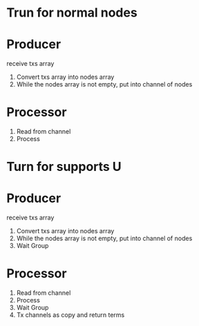 # Trun for normal nodes

# Producer
receive txs array
1. Convert txs array into nodes array
2. While the nodes array is not empty, put into channel of nodes

# Processor
1. Read from channel
2. Process

# Turn for supports U
# Producer
receive txs array
1. Convert txs array into nodes array
2. While the nodes array is not empty, put into channel of nodes
3. Wait Group

# Processor
1. Read from channel
2. Process
3. Wait Group
4. Tx channels as copy and return terms